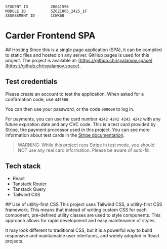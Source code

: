 ```
STUDENT ID          20041596
MODULE ID           5Z6Z1005_2425_1F
ASSESSMENT ID       1CWK60
```

# Carder Frontend SPA

## Hosting
Since this is a single page application (SPA), it can be compiled to static files and hosted on any server. GitHub pages is used for this project.
The project is available at: [https://github.chrisyalamov.space](https://github.chrisyalamov.space).

## Test credentials
Please create an account to test the application. When asked for a confirmation code, use `445566`.

You can then use your password, or the code `000000` to log in.

For payments, you can use the card number `4242 4242 4242 4242` with any future expiration date and any CVC code. This is a test card provided by Stripe, the payment processor used in this project. You can see more information about test cards in the [Stripe documentation](https://stripe.com/docs/testing).

> WARNING: While this project runs Stripe in test mode, you should NOT use any real card information. Please be aware of auto-fill.

## Tech stack
- React
- Tanstack Router
- Tanstack Query
- Tailwind CSS

## Use of utility-first CSS
This project uses Tailwind CSS, a utility-first CSS framework. This means that instead of writing custom CSS for each component, pre-defined utility classes are used to style components. This approach allows for rapid development and easy maintenance of styles.

It may look different to traditional CSS, but it is a powerful way to build responsive and maintainable user interfaces, and widely adopted in React projects.

